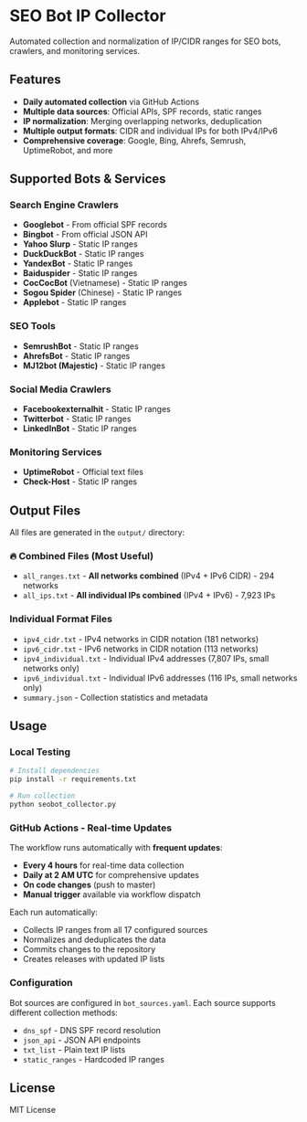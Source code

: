# SEO Bot IP Collector

Automated collection and normalization of IP/CIDR ranges for SEO bots, crawlers, and monitoring services.

## Features

- **Daily automated collection** via GitHub Actions
- **Multiple data sources**: Official APIs, SPF records, static ranges
- **IP normalization**: Merging overlapping networks, deduplication
- **Multiple output formats**: CIDR and individual IPs for both IPv4/IPv6
- **Comprehensive coverage**: Google, Bing, Ahrefs, Semrush, UptimeRobot, and more

## Supported Bots & Services

### Search Engine Crawlers
- **Googlebot** - From official SPF records
- **Bingbot** - From official JSON API
- **Yahoo Slurp** - Static IP ranges
- **DuckDuckBot** - Static IP ranges
- **YandexBot** - Static IP ranges
- **Baiduspider** - Static IP ranges
- **CocCocBot** (Vietnamese) - Static IP ranges
- **Sogou Spider** (Chinese) - Static IP ranges
- **Applebot** - Static IP ranges

### SEO Tools
- **SemrushBot** - Static IP ranges
- **AhrefsBot** - Static IP ranges
- **MJ12bot (Majestic)** - Static IP ranges

### Social Media Crawlers
- **Facebookexternalhit** - Static IP ranges
- **Twitterbot** - Static IP ranges
- **LinkedInBot** - Static IP ranges

### Monitoring Services
- **UptimeRobot** - Official text files
- **Check-Host** - Static IP ranges

## Output Files

All files are generated in the `output/` directory:

### 🔥 Combined Files (Most Useful)
- `all_ranges.txt` - **All networks combined** (IPv4 + IPv6 CIDR) - 294 networks
- `all_ips.txt` - **All individual IPs combined** (IPv4 + IPv6) - 7,923 IPs

### Individual Format Files
- `ipv4_cidr.txt` - IPv4 networks in CIDR notation (181 networks)
- `ipv6_cidr.txt` - IPv6 networks in CIDR notation (113 networks)
- `ipv4_individual.txt` - Individual IPv4 addresses (7,807 IPs, small networks only)
- `ipv6_individual.txt` - Individual IPv6 addresses (116 IPs, small networks only)
- `summary.json` - Collection statistics and metadata

## Usage

### Local Testing

```bash
# Install dependencies
pip install -r requirements.txt

# Run collection
python seobot_collector.py
```

### GitHub Actions - Real-time Updates

The workflow runs automatically with **frequent updates**:
- **Every 4 hours** for real-time data collection
- **Daily at 2 AM UTC** for comprehensive updates
- **On code changes** (push to master)
- **Manual trigger** available via workflow dispatch

Each run automatically:
- Collects IP ranges from all 17 configured sources
- Normalizes and deduplicates the data
- Commits changes to the repository
- Creates releases with updated IP lists

### Configuration

Bot sources are configured in `bot_sources.yaml`. Each source supports different collection methods:

- `dns_spf` - DNS SPF record resolution
- `json_api` - JSON API endpoints
- `txt_list` - Plain text IP lists
- `static_ranges` - Hardcoded IP ranges

## License

MIT License
